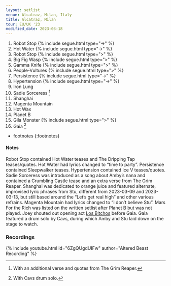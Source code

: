 ```yaml
---
layout: setlist
venue: Alcatraz, Milan, Italy
title: Alcatraz, Milan
tour: EU/UK '23
modified_date: 2023-03-18
---
```


1. Robot Stop
   {% include segue.html type="->" %}
2. Hot Water
   {% include segue.html type="->" %}
3. Robot Stop
   {% include segue.html type=">" %}
4. Big Fig Wasp
   {% include segue.html type=">" %}
5. Gamma Knife
   {% include segue.html type=">" %}
6. People-Vultures
   {% include segue.html type=">" %}
7. Persistence
   {% include segue.html type="->" %}
8. Hypertension
   {% include segue.html type="->" %}
9. Iron Lung
10. Sadie Sorceress
    [^1]
11. Shanghai
12. Magenta Mountain
13. Hot Wax
14. Planet B
15. Gila Monster
   {% include segue.html type=">" %}
16. Gaia
    [^2]


<!--snippet-->
* footnotes
{:footnotes}
[^1]: With an additional verse and quotes from The Grim Reaper.
[^2]: With Cavs drum solo.

#### Notes
Robot Stop contained Hot Water teases and The Dripping Tap teases/quotes.  Hot Water had lyrics changed to “time to party”.  Persistence contained Sleepwalker teases.  Hypertension contained Ice V teases/quotes.  Sadie Sorceress was introduced as a song about Amby’s nana and contained a Crumbling Castle tease and an extra verse from The Grim Reaper. Shanghai was dedicated to orange juice and featured alternate, improvised lyric phrases from Stu, different from 2023-03-09 and 2023-03-13, but still based around the “Let’s get real high” and other various refrains.  Magenta Mountain had lyrics changed to “I don’t believe Stu”.  Mars For the Rich was listed on the written setlist after Planet B but was not played.  Joey shouted out opening act [Los Bitchos](https://en.wikipedia.org/wiki/Los_Bitchos) before Gaia.  Gaia featured a drum solo by Cavs, during which Amby and Stu laid down on the stage to watch.

### Recordings 

{% include youtube.html id="6ZgQUgdUIFw" author="Altered Beast Recording" %}
